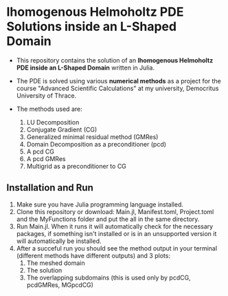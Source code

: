 # Ihomogenous Helmoholtz PDE Solutions inside an L-Shaped Domain 

- This repository contains the solution of an **Ihomogenous Helmoholtz PDE inside an L-Shaped Domain** written in Julia.


- The PDE is solved using various **numerical methods** as a project for the course "Advanced Scientific Calculations" at my university, Democritus University of Thrace.


- The methods used are:
    1) LU Decomposition
    2) Conjugate Gradient (CG)
    3) Generalized minimal residual method (GMRes)
    4) Domain Decomposition as a preconditioner (pcd)
    5) A pcd CG
    6) A pcd GMRes
    7) Multigrid as a preconditioner to CG
 
## Installation and Run
1) Make sure you have Julia programming language installed.
2) Clone this repository or download: Main.jl, Manifest.toml, Project.toml and the MyFunctions folder and put the all in the same directory.
3) Run Main.jl.  When it runs it will automatically check for the necessary packages, if something isn't installed or is in an unsupported version it will automatically be installed.
4) After a succeful run you should see the method output in your terminal (different methods have different outputs) and 3 plots:
    1) The meshed domain
    2) The solution
    3) The overlapping subdomains (this is used only by pcdCG, pcdGMRes, MGpcdCG) 
